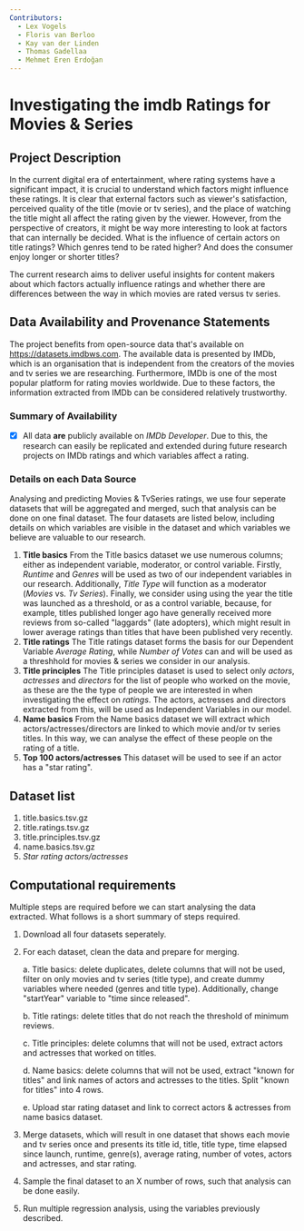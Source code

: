 ```yaml
---
Contributors:
  - Lex Vogels
  - Floris van Berloo
  - Kay van der Linden
  - Thomas Gadellaa
  - Mehmet Eren Erdoğan
---
```


# Investigating the imdb Ratings for Movies & Series
 
## Project Description

In the current digital era of entertainment, where rating systems have a significant impact, it is crucial to understand which factors might influence these ratings. It is clear that external factors such as viewer's satisfaction, perceived quality of the title (movie or tv series), and the place of watching the title might all affect the rating given by the viewer. However, from the perspective of creators, it might be way more interesting to look at factors that can internally be decided. What is the influence of certain actors on title ratings? Which genres tend to be rated higher? And does the consumer enjoy longer or shorter titles? 

The current research aims to deliver useful insights for content makers about which factors actually influence ratings and whether there are differences between the way in which movies are rated versus tv series. 

## Data Availability and Provenance Statements

The project benefits from open-source data that's available on https://datasets.imdbws.com. The available data is presented by IMDb, which is an organisation that is independent from the creators of the movies and tv series we are researching. Furthermore, IMDb is one of the most popular platform for rating movies worldwide. Due to these factors, the information extracted from IMDb can be considered relatively trustworthy.

### Summary of Availability

- [x] All data **are** publicly available on *IMDb Developer*. 
Due to this, the research can easily be replicated and extended during future research projects on IMDb ratings and which variables affect a rating.

### Details on each Data Source
Analysing and predicting Movies & TvSeries ratings, we use four seperate datasets that will be aggregated and merged, such that analysis can be done on one final dataset. The four datasets are listed below, including details on which variables are visible in the dataset and which variables we believe are valuable to our research. 

1. **Title basics**
  From the Title basics dataset we use numerous columns; either as independent variable, moderator, or control variable. Firstly, *Runtime* and *Genres* will be used as two of our independent variables in our research. Additionally, *Title Type* will function as a moderator (*Movies* vs. *Tv Series*). Finally, we consider using using the year the title was launched as a threshold, or as a control variable, because, for example, titles published longer ago have generally received more reviews from so-called "laggards" (late adopters), which might result in lower average ratings than titles that have been published very recently.
2. **Title ratings**
  The Title ratings dataset forms the basis for our Dependent Variable *Average Rating*, while *Number of Votes* can and will be used as a threshhold for movies & series we consider in our analysis.
3. **Title principles**
  The Title principles dataset is used to select only *actors*, *actresses* and *directors* for the list of people who worked on the movie, as these are the the type of people we are interested in when investigating the effect on *ratings*. The actors, actresses and directors extracted from this, will be used as Independent Variables in our model.
4. **Name basics**
  From the Name basics dataset we will extract which actors/actresses/directors are linked to which movie and/or tv series titles. In this way, we can analyse the effect of these people on the rating of a title.
5. **Top 100 actors/actresses**
  This dataset will be used to see if an actor has a "star rating".

## Dataset list

1. title.basics.tsv.gz
2. title.ratings.tsv.gz
3. title.principles.tsv.gz
4. name.basics.tsv.gz
5. *Star rating actors/actresses* 

## Computational requirements

Multiple steps are required before we can start analysing the data extracted. What follows is a short summary of steps required.
1. Download all four datasets seperately.
2. For each dataset, clean the data and prepare for merging.
    
    a. Title basics: delete duplicates, delete columns that will not be used, filter on only movies and tv series (title type), and create dummy variables where needed (genres and title type). Additionally, change "startYear" variable to "time since released". 
    
    b. Title ratings: delete titles that do not reach the threshold of minimum reviews.
    
    c. Title principles: delete columns that will not be used, extract actors and actresses that worked on titles.
    
    d. Name basics: delete columns that will not be used, extract "known for titles" and link names of actors and actresses to the titles. Split "known for titles" into 4 rows.
    
    e. Upload star rating dataset and link to correct actors & actresses from name basics dataset.
3. Merge datasets, which will result in one dataset that shows each movie and tv series once and presents its title id, title, title type, time elapsed since launch, runtime, genre(s), average rating, number of votes, actors and actresses, and star rating.
4. Sample the final dataset to an X number of rows, such that analysis can be done easily.
5. Run multiple regression analysis, using the variables previously described.